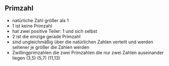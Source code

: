 ## Primzahl
- natürliche Zahl größer als 1  
- 1 ist keine Primzahl  
- hat zwei positive Teiler: 1 und sich selbst  
- 2 ist die einzige gerade Primzahl  
- sind ungleichmäßig über die natürlichen Zahlen verteilt und werden seltener je größer die Zahlen werden  
- Zwillingprimzahlen die zwei Primzahlen die nur zwei Zahlen auseinander liegen (3,5) (5,7) (11,13)  